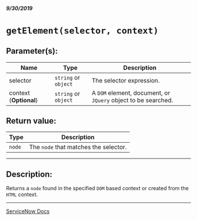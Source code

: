 ##### 9/30/2019
# `getElement(selector, context)`

## Parameter(s):
| Name | Type | Description |
|---|---|---|
| selector | `string` or `object` | The selector expression. |
| context (**Optional**) | `string` or `object` | A `DOM` element, document, or `JQuery` object to be searched. |

## Return value:
| Type | Description |
|---|---|
| `node` | The `node` that matches the selector. |

---

## Description:
Returns a `node` found in the specified `DOM` based context or created from the `HTML` context.

---

[ServiceNow Docs](https://developer.servicenow.com/app.do#!/api_doc?v=newyork&id=r_GDOC-getElement_S_E)